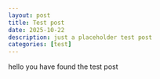 ```yaml
---
layout: post
title: Test post
date: 2025-10-22 
description: just a placeholder test post
categories: [test]
---
```


hello you have found the test post 
